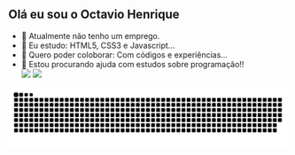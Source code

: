 ## Olá eu sou o Octavio Henrique

- 🔭 Atualmente não tenho um emprego.
- 🌱 Eu estudo: HTML5, CSS3 e Javascript...
- 👯 Quero poder coloborar: Com códigos e experiências...
- 🤔 Estou procurando ajuda com estudos sobre programação!!
  <div>
    <a href="https://github.com/octavio-hk"></a>
    <img heigth="180em" src="https://github-readme-stats.vercel.app/api?username=octavio-hk&show_icons=true&theme=dark&include_all_comits=false&count_private=true"> 
    <img heigth="180em" src="https://github-readme-stats.vercel.app/api/top-langs/?username=octavio-hk&layout=compact&langs_count=16&theme=dark">
  </div>
![Snake animation](https://github.com/octavio-hk/octavio-hk/blob/output/github-contribution-grid-snake.svg)
